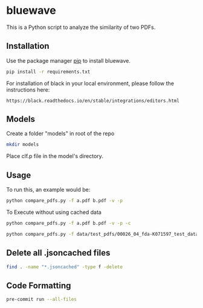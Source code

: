 # bluewave

This is a Python script to analyze the similarity of two PDFs.


## Installation

Use the package manager [pip](https://pip.pypa.io/en/stable/) to install bluewave.

```bash
pip install -r requirements.txt
```
For installation of black in your local environment, please follow the instructions here:
```
https://black.readthedocs.io/en/stable/integrations/editors.html
```

## Models
Create a folder "models" in root of the repo
```bash
mkdir models
```

Place clf.p file in the model's directory.

## Usage
To run this, an example would be:


```bash
python compare_pdfs.py -f a.pdf b.pdf -v -p
```

To Execute without using cached data
```bash
python compare_pdfs.py -f a.pdf b.pdf -v -p -c
```

```bash
python compare_pdfs.py -f data/test_pdfs/00026_04_fda-K071597_test_data.pdf data/test_pdfs/small_test/copied_data.pdf
```

## Delete all .jsoncached files
```bash
find . -name "*.jsoncached" -type f -delete
```

## Code Formatting
```bash
pre-commit run --all-files
```
